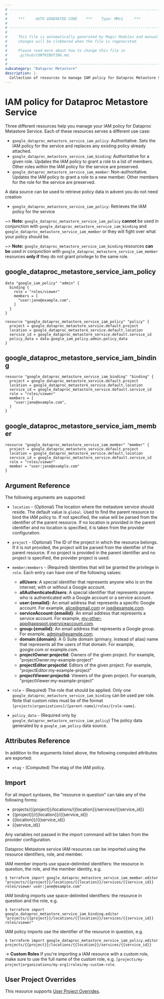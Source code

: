 ```yaml
---
# ----------------------------------------------------------------------------
#
#     ***     AUTO GENERATED CODE    ***    Type: MMv1     ***
#
# ----------------------------------------------------------------------------
#
#     This file is automatically generated by Magic Modules and manual
#     changes will be clobbered when the file is regenerated.
#
#     Please read more about how to change this file in
#     .github/CONTRIBUTING.md.
#
# ----------------------------------------------------------------------------
subcategory: "Dataproc Metastore"
description: |-
  Collection of resources to manage IAM policy for Dataproc Metastore Service
---
```


# IAM policy for Dataproc Metastore Service
Three different resources help you manage your IAM policy for Dataproc Metastore Service. Each of these resources serves a different use case:

* `google_dataproc_metastore_service_iam_policy`: Authoritative. Sets the IAM policy for the service and replaces any existing policy already attached.
* `google_dataproc_metastore_service_iam_binding`: Authoritative for a given role. Updates the IAM policy to grant a role to a list of members. Other roles within the IAM policy for the service are preserved.
* `google_dataproc_metastore_service_iam_member`: Non-authoritative. Updates the IAM policy to grant a role to a new member. Other members for the role for the service are preserved.

A data source can be used to retrieve policy data in advent you do not need creation

* `google_dataproc_metastore_service_iam_policy`: Retrieves the IAM policy for the service

~> **Note:** `google_dataproc_metastore_service_iam_policy` **cannot** be used in conjunction with `google_dataproc_metastore_service_iam_binding` and `google_dataproc_metastore_service_iam_member` or they will fight over what your policy should be.

~> **Note:** `google_dataproc_metastore_service_iam_binding` resources **can be** used in conjunction with `google_dataproc_metastore_service_iam_member` resources **only if** they do not grant privilege to the same role.



## google_dataproc_metastore_service_iam_policy

```hcl
data "google_iam_policy" "admin" {
  binding {
    role = "roles/viewer"
    members = [
      "user:jane@example.com",
    ]
  }
}

resource "google_dataproc_metastore_service_iam_policy" "policy" {
  project = google_dataproc_metastore_service.default.project
  location = google_dataproc_metastore_service.default.location
  service_id = google_dataproc_metastore_service.default.service_id
  policy_data = data.google_iam_policy.admin.policy_data
}
```

## google_dataproc_metastore_service_iam_binding

```hcl
resource "google_dataproc_metastore_service_iam_binding" "binding" {
  project = google_dataproc_metastore_service.default.project
  location = google_dataproc_metastore_service.default.location
  service_id = google_dataproc_metastore_service.default.service_id
  role = "roles/viewer"
  members = [
    "user:jane@example.com",
  ]
}
```

## google_dataproc_metastore_service_iam_member

```hcl
resource "google_dataproc_metastore_service_iam_member" "member" {
  project = google_dataproc_metastore_service.default.project
  location = google_dataproc_metastore_service.default.location
  service_id = google_dataproc_metastore_service.default.service_id
  role = "roles/viewer"
  member = "user:jane@example.com"
}
```


## Argument Reference

The following arguments are supported:

* `location` - (Optional) The location where the metastore service should reside.
The default value is `global`.
 Used to find the parent resource to bind the IAM policy to. If not specified,
  the value will be parsed from the identifier of the parent resource. If no location is provided in the parent identifier and no
  location is specified, it is taken from the provider configuration.

* `project` - (Optional) The ID of the project in which the resource belongs.
    If it is not provided, the project will be parsed from the identifier of the parent resource. If no project is provided in the parent identifier and no project is specified, the provider project is used.

* `member/members` - (Required) Identities that will be granted the privilege in `role`.
  Each entry can have one of the following values:
  * **allUsers**: A special identifier that represents anyone who is on the internet; with or without a Google account.
  * **allAuthenticatedUsers**: A special identifier that represents anyone who is authenticated with a Google account or a service account.
  * **user:{emailid}**: An email address that represents a specific Google account. For example, alice@gmail.com or joe@example.com.
  * **serviceAccount:{emailid}**: An email address that represents a service account. For example, my-other-app@appspot.gserviceaccount.com.
  * **group:{emailid}**: An email address that represents a Google group. For example, admins@example.com.
  * **domain:{domain}**: A G Suite domain (primary, instead of alias) name that represents all the users of that domain. For example, google.com or example.com.
  * **projectOwner:projectid**: Owners of the given project. For example, "projectOwner:my-example-project"
  * **projectEditor:projectid**: Editors of the given project. For example, "projectEditor:my-example-project"
  * **projectViewer:projectid**: Viewers of the given project. For example, "projectViewer:my-example-project"

* `role` - (Required) The role that should be applied. Only one
    `google_dataproc_metastore_service_iam_binding` can be used per role. Note that custom roles must be of the format
    `[projects|organizations]/{parent-name}/roles/{role-name}`.

* `policy_data` - (Required only by `google_dataproc_metastore_service_iam_policy`) The policy data generated by
  a `google_iam_policy` data source.

## Attributes Reference

In addition to the arguments listed above, the following computed attributes are
exported:

* `etag` - (Computed) The etag of the IAM policy.

## Import

For all import syntaxes, the "resource in question" can take any of the following forms:

* projects/{{project}}/locations/{{location}}/services/{{service_id}}
* {{project}}/{{location}}/{{service_id}}
* {{location}}/{{service_id}}
* {{service_id}}

Any variables not passed in the import command will be taken from the provider configuration.

Dataproc Metastore service IAM resources can be imported using the resource identifiers, role, and member.

IAM member imports use space-delimited identifiers: the resource in question, the role, and the member identity, e.g.
```
$ terraform import google_dataproc_metastore_service_iam_member.editor "projects/{{project}}/locations/{{location}}/services/{{service_id}} roles/viewer user:jane@example.com"
```

IAM binding imports use space-delimited identifiers: the resource in question and the role, e.g.
```
$ terraform import google_dataproc_metastore_service_iam_binding.editor "projects/{{project}}/locations/{{location}}/services/{{service_id}} roles/viewer"
```

IAM policy imports use the identifier of the resource in question, e.g.
```
$ terraform import google_dataproc_metastore_service_iam_policy.editor projects/{{project}}/locations/{{location}}/services/{{service_id}}
```

-> **Custom Roles** If you're importing a IAM resource with a custom role, make sure to use the
 full name of the custom role, e.g. `[projects/my-project|organizations/my-org]/roles/my-custom-role`.

## User Project Overrides

This resource supports [User Project Overrides](https://registry.terraform.io/providers/hashicorp/google/latest/docs/guides/provider_reference#user_project_override).

